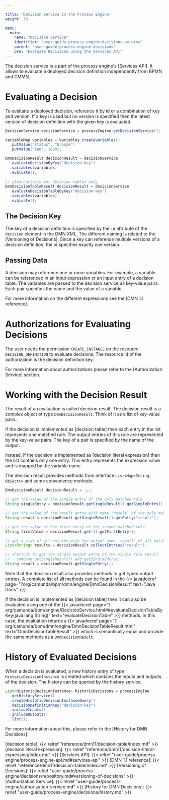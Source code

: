 ```yaml
---

title: 'Decision Service in the Process Engine'
weight: 30

menu:
  main:
    name: "Decision Service"
    identifier: "user-guide-process-engine-decisions-service"
    parent: "user-guide-process-engine-decisions"
    pre: "Evaluate Decisions using the Services API"
---
```


The decision service is a part of the process engine's [Services API]. It allows
to evaluate a deployed decision definition independently from BPMN and CMMN.

# Evaluating a Decision

To evaluate a deployed decision, reference it by id or a combination of key and version. If
a key is used but no version is specified then the latest version of decision
definition with the given key is evaluated.

```java
DecisionService decisionService = processEngine.getDecisionService();

VariableMap variables = Variables.createVariables()
  .putValue("status", "bronze")
  .putValue("sum", 1000);

DmnDecisionResult decisionResult = decisionService
  .evaluateDecisionByKey("decision-key")
  .variables(variables)
  .evaluate(); 
  
// alternatively for decision tables only
DmnDecisionTableResult decisionResult = decisionService
  .evaluateDecisionTableByKey("decision-key")
  .variables(variables)
  .evaluate(); 
```

## The Decision Key

The key of a decision definition is specified by the `id` attribute of the
`decision` element in the DMN XML. The different naming is related to the
[Versioning of Decisions]. Since a key can reference multiple versions of a
decision definition, the id specifies exactly one version.

## Passing Data

A decision may reference one or more variables. For example, a variable can be
referenced in an input expression or an input entry of a decision table. The
variables are passed to the decision service as key-value pairs. Each pair
specifies the name and the value of a variable.

For more information on the different expressions see the [DMN 1.1 reference].

# Authorizations for Evaluating Decisions

The user needs the permission `CREATE_INSTANCE` on the resource
`DECISION_DEFINITION` to evaluate decisions. The resource id of the
authorization is the decision definition key.

For more information about authorizations please refer to the [Authorization
Service] section.

# Working with the Decision Result

The result of an evaluation is called decision result. The decision result is a complex object
of type `DmnDecisionResult`. Think of it as a list of key-value pairs.

If the decision is implemented as [decision table] then each entry in the list represents one matched rule. The output entries of this
rule are represented by the key-value pairs. The key of a pair is specified by
the name of the output.

Instead, if the decision is implemented as [decision literal expression] then the list contains only one entry. This entry represents the expression value and is mapped by the variable name.

The decision result provides methods from interface `List<Map<String,
Object>>` and some convenience methods.

```java
DmnDecisionResult decisionResult = ...;

// get the value of the single entry of the only matched rule
String singleEntry = decisionResult.getSingleResult().getSingleEntry();

// get the value of the result entry with name 'result' of the only matched rule
String result = decisionResult.getSingleResult().getEntry("result");

// get the value of the first entry of the second matched rule
String firstValue = decisionResult.get(1).getFirstEntry();

// get a list of all entries with the output name 'result' of all matched rules
List<String> results = decisionResult.collectEntries("result");

// shortcut to get the single output entry of the single rule result
// - combine getSingleResult() and getSingleEntry()
String result = decisionResult.getSingleEntry();
```

Note that the decision result also provides methods to get typed output entries.
A complete list of all methods can be found in the {{< javadocref
page="?org/camunda/bpm/dmn/engine/DmnDecisionResult" text="Java Docs" >}}.

If the decision is implemented as [decision table] then it can also be evaluated using one of the 
{{< javadocref page="?org/camunda/bpm/engine/DecisionService.html##evaluateDecisionTableByKey(java.lang.String)"
text="evaluateDecisionTable" >}} methods. In this case, the evaluation returns a {{< javadocref page="?org/camunda/bpm/dmn/engine/DmnDecisionTableResult.html" text="DmnDecisionTableResult" >}} which is semantically equal and provide the same methods as a
`DmnDecisionResult`.

# History of Evaluated Decisions

When a decision is evaluated, a new history entry of type
`HistoricDecisionInstance` is created which contains the inputs and outputs of
the decision. The history can be queried by the history service.

```java
List<HistoricDecisionInstance> historicDecisions = processEngine
  .getHistoryService()
  .createHistoricDecisionInstanceQuery()
  .decisionDefinitionKey("decision-key")
  .includeInputs()
  .includeOutputs()
  .list();
```

For more information about this, please refer to the [History for DMN Decisions].

[decision table]: {{< relref "reference/dmn11/decision-table/index.md" >}}
[decision literal expression]: {{< relref "reference/dmn11/decision-literal-expression/index.md" >}}
[Services API]: {{< relref "user-guide/process-engine/process-engine-api.md#services-api" >}}
[DMN 1.1 reference]: {{< relref "reference/dmn11/decision-table/index.md" >}}
[Versioning of Decisions]: {{< relref "user-guide/process-engine/decisions/repository.md#versioning-of-decisions" >}}
[Authorization Service]: {{< relref "user-guide/process-engine/authorization-service.md" >}}
[History for DMN Decisions]: {{< relref "user-guide/process-engine/decisions/history.md" >}}
